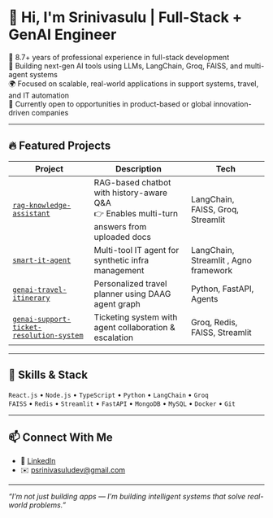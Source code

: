 # 👋 Hi, I'm Srinivasulu | Full-Stack + GenAI Engineer

🚀 8.7+ years of professional experience in full-stack development  
🧠 Building next-gen AI tools using LLMs, LangChain, Groq, FAISS, and multi-agent systems  
🌍 Focused on scalable, real-world applications in support systems, travel, and IT automation  
🎯 Currently open to opportunities in product-based or global innovation-driven companies

---

## 🔥 Featured Projects

| Project | Description | Tech |
|--------|-------------|------|
| [`rag-knowledge-assistant`](https://github.com/srinitech-ai/rag-knowledge-assistant) | RAG-based chatbot with history-aware Q&A <br>👉 Enables multi-turn answers from uploaded docs | LangChain, FAISS, Groq, Streamlit |
| [`smart-it-agent`](https://github.com/srinitech-ai/smart-it-agent) | Multi-tool IT agent for synthetic infra management | LangChain, Streamlit , Agno framework |
| [`genai-travel-itinerary`](https://github.com/srinitech-ai/genai-travel-itinerary) | Personalized travel planner using DAAG agent graph | Python, FastAPI, Agents |
| [`genai-support-ticket-resolution-system`](https://github.com/srinitech-ai/genai-support-ticket-resolution-system) | Ticketing system with agent collaboration & escalation | Groq, Redis, FAISS, Streamlit |

---

## 🧠 Skills & Stack

`React.js` • `Node.js` • `TypeScript` • `Python` • `LangChain` • `Groq`  
`FAISS` • `Redis` • `Streamlit` • `FastAPI` • `MongoDB` • `MySQL` • `Docker` • `Git`

---

## 📫 Connect With Me

- 💼 [LinkedIn](https://www.linkedin.com/in/srinivasulupusala/)
- ✉️ psrinivasuludev@gmail.com 

---

_“I’m not just building apps — I’m building intelligent systems that solve real-world problems.”_
